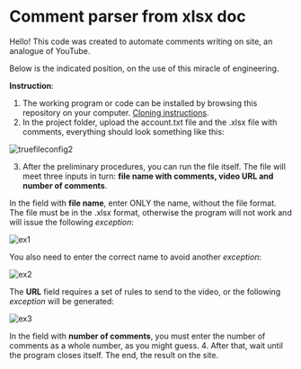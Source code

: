 # Comment parser from xlsx doc
Hello! This code was created to automate comments writing on site, an analogue of YouTube.

Below is the indicated position, on the use of this miracle of engineering.

**Instruction**:

1. The working program or code can be installed by browsing this repository on your computer. [Cloning instructions]( https://docs.github.com/en/repositories/creating-and-managing-repositories/cloning-a-repository).
2. In the project folder, upload the account.txt file and the .xlsx file with comments, everything should look something like this:

![truefileconfig2](https://user-images.githubusercontent.com/119446060/219869695-f9973c54-e718-4bd9-ab9e-047354a47d0a.png)

3. After the preliminary procedures, you can run the file itself. The file will meet three inputs in turn: **file name with comments, video URL and number of comments**.

In the field with **file name**, enter ONLY the name, without the file format. The file must be in the .xlsx format, otherwise the program will not work and will issue the following *exception*:

![ex1](https://user-images.githubusercontent.com/119446060/219870406-33c6bf09-98bd-48b5-baa6-f8c81d819c7b.png)

You also need to enter the correct name to avoid another *exception*:

![ex2](https://user-images.githubusercontent.com/119446060/219870599-19f56b43-2de7-4350-8029-fe9d79f5f9e6.png)


The **URL** field requires a set of rules to send to the video, or the following *exception* will be generated:

![ex3](https://user-images.githubusercontent.com/119446060/219870796-16b038dc-8691-4a68-83aa-37e402100722.png)

In the field with **number of comments**, you must enter the number of comments as a whole number, as you might guess.
4. After that, wait until the program closes itself. The end, the result on the site.
